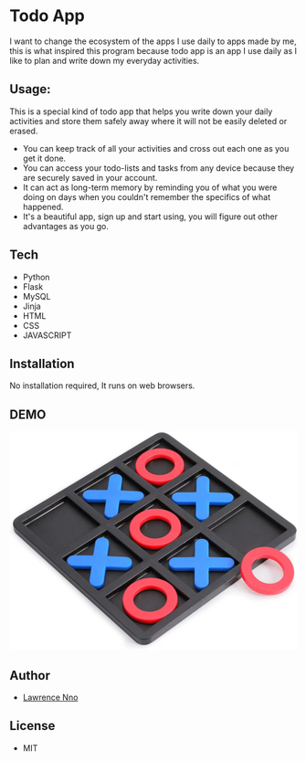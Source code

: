 # Todo App
I want to change the ecosystem of the apps I use daily to apps made by me, this is what inspired this program
because todo app is an app I use daily as I like to plan and write down my everyday activities.

## Usage:

This is a special kind of todo app that helps you write down your daily activities and store them safely away where it
will not be easily deleted or erased.
- You can keep track of all your activities and cross out each one as you get it done.
- You can access your todo-lists and tasks from any device because they are securely saved in your account.
- It can act as long-term memory by reminding you of what you were doing on days when you couldn't remember the specifics of what happened.
- It's a beautiful app, sign up and start using, you will figure out other advantages as you go.

## Tech
- Python
- Flask
- MySQL
- Jinja
- HTML
- CSS
- JAVASCRIPT

## Installation
No installation required, It runs on web browsers.

## DEMO
[![DEMO](https://github.com/Lawrence-Nno/Tic-Tac-Toe_game/blob/master/tic-tac-toe-image.png)](https://todo.lawrence-nno.online)

## Author
- [Lawrence Nno](https://lawrence-nno.online)

## License
- MIT